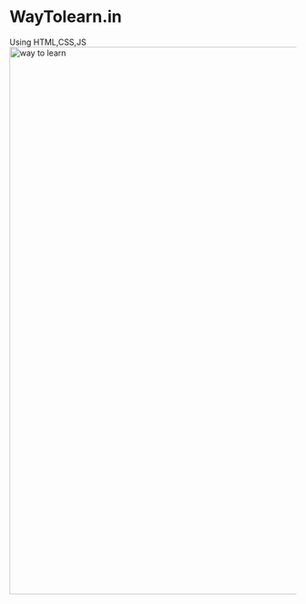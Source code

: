 # WayTolearn.in
Using HTML,CSS,JS
<img width="960" alt="way to learn" src="https://user-images.githubusercontent.com/114457826/192457273-de810493-e8fa-498d-ad8f-48cd747a8b89.png">
